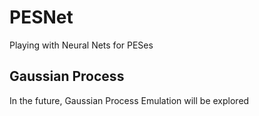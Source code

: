 # PESNet
Playing with Neural Nets for PESes


## Gaussian Process

In the future, Gaussian Process Emulation will be explored
